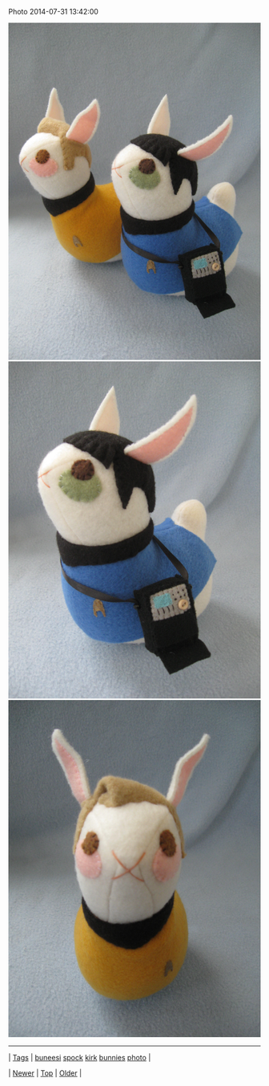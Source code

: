 <!--
title: Photo 2014-07-31 13
date: 2020-06-28T15:27:00.364Z
tags: buneesi, spock, kirk, bunnies, photo
-->


Photo 2014-07-31 13:42:00

![](93403274341-0.jpg)
![](93403274341-1.jpg)
![](93403274341-2.jpg)

<!--BOTTOM-POST-NAVIGATION-->
---

| [Tags](tags.md) | [buneesi](tag-buneesi.md) [spock](tag-spock.md) [kirk](tag-kirk.md) [bunnies](tag-bunnies.md) [photo](tag-photo.md) |

| [Newer](93336373673.md) | [Top](index.md) | [Older](93408036008.md) |